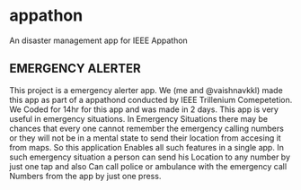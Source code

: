 # appathon

An disaster management app for IEEE Appathon

## EMERGENCY ALERTER

This project is a emergency alerter app.
We (me and @vaishnavkkl) made this app as part of a appathond conducted by IEEE Trillenium Comepetetion.
We Coded for 14hr for this app and was made in 2 days.
This app is very useful in emergency situations.
In Emergency Situations there may be chances that every one cannot remember the emergency calling numbers or they will not be in a mental state to send their location from accesing it from maps.
So this application Enables all such features in a single app.
In such emergency situation a person can send his Location to any number by just one tap and also Can call police or ambulance with the emergency call Numbers from the app by just one press.